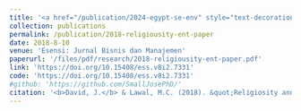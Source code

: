 ```yaml
---
title: '<a href="/publication/2024-egypt-se-env" style="text-decoration:none;">Religiosity and entrepreneurial intentions in Nigeria</a>'
collection: publications
permalink: /publication/2018-religiousity-ent-paper
date: 2018-8-10
venue: 'Esensi: Jurnal Bisnis dan Manajemen'
paperurl: '/files/pdf/research/2018-religiousity-ent-paper.pdf'
link: 'https://doi.org/10.15408/ess.v8i2.7331'
code: 'https://doi.org/10.15408/ess.v8i2.7331'
#github: 'https://github.com/SmallJosePhD/'
citation: '<b>David, J.</b> & Lawal, M.C. (2018). &quot;Religiosity and entrepreneurial intentions in Nigeria.&quot; <i>Esensi: Jurnal Bisnis dan Manajemen</i>, <i>8</i>(2), 211-222. doi:10.15408/ess.v8i2.7331'
---
```

